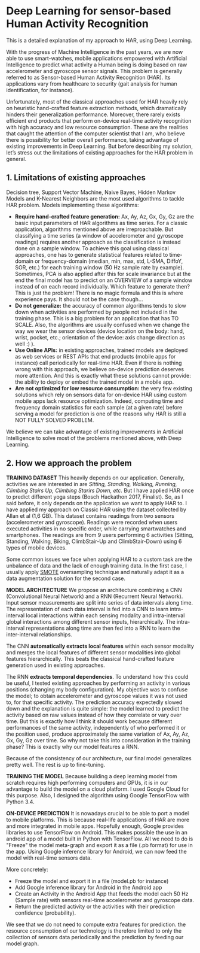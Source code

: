 # Deep Learning for sensor-based Human Activity Recognition
This is a detailed explanation of my approach to HAR, using Deep Learning.

With the progress of Machine Intelligence in the past years, we are now able to use smart-watches, mobile applications empowered with Artificial Intelligence to predict what activity a Human being is doing based on raw accelerometer and gyroscope sensor signals. This problem is generally referred to as Sensor-based Human Activity Recognition (HAR). Its applications vary from healthcare to security (gait analysis for human identification, for instance).

Unfortunately, most of the classical approaches used for HAR heavily rely on heuristic hand-crafted feature extraction methods, which dramatically hinders their generalization performance. Moreover, there rarely exists efficient end products that perform on-device real-time activity recognition with high accuracy and low resource consumption. These are the realities that caught the attention of the computer scientist that I am, who believe there is possibility for better overall performance, taking advantage of existing improvements in Deep Learning. But before describing my solution, let’s stress out the limitations of existing approaches for the HAR problem in general.

## 1. Limitations of existing approaches

Decision tree, Support Vector Machine, Naive Bayes, Hidden Markov Models and K-Nearest Neighbors are the most used algorithms to tackle HAR problem. Models implementing these algorithms:

* **Require hand-crafted feature generation:** Ax, Ay, Az, Gx, Gy, Gz are the basic input parameters of HAR algorithms as time series. For a classic application, algorithms mentioned above are irreproachable. But classifying a time series (a window of accelerometer and gyroscope readings) requires another approach as the classification is instead done on a sample window. To achieve this goal using classical approaches, one has to generate statistical features related to time-domain or frequency-domain (median, min, max, std, L-SMA, DiffoY, SOR, etc.) for each training window (50 Hz sample rate by example). Sometimes, PCA is also applied after this for scale invariance but at the end the final model has to predict on an OVERVIEW of a sample window instead of on each record individually. Which feature to generate then? This is just the problem! There is no magic formula and this is where experience pays. It should not be the case though...
* **Do not generalize:** the accuracy of common algorithms tends to slow down when activities are performed by people not included in the training phase. This is a big problem for an application that has TO SCALE. Also, the algorithms are usually confused when we change the way we wear the sensor devices (device location on the body: hand, wrist, pocket, etc.; orientation of the device: axis change direction as well :) ).
* **Use Online APIs:** in existing approaches, trained models are deployed as web services or REST APIs that end products (mobile apps for instance) call periodically for real-time HAR. Even if there is nothing wrong with this approach, we believe on-device prediction deserves more attention. And this is exactly what these solutions cannot provide: the ability to deploy or embed the trained model in a mobile app.
* **Are not optimized for low resource consumption:** the very few existing solutions which rely on sensors data for on-device HAR using custom mobile apps lack resource optimization. Indeed, computing time and frequency domain statistics for each sample (at a given rate) before serving a model for prediction is one of the reasons why HAR is still a NOT FULLY SOLVED PROBLEM.

We believe we can take advantage of existing improvements in Artificial Intelligence to solve most of the problems mentioned above, with Deep Learning.

## 2. How we approach the problem

**TRAINING DATASET**
This heavily depends on our application. Generally, activities we are interested in are *Sitting, Standing, Walking, Running, Climbing Stairs Up, Climbing Starirs Down, etc.* But I have applied HAR once to predict different yoga steps (Bosch Hackathon 2017, Finalist). So, as I said before, it only depends on the application we want to apply HAR to. I have applied my approach on Classic HAR using the dataset collected by Allan et al (1,6 GB). This dataset contains readings from two sensors (accelerometer and gyroscope). Readings were recorded when users executed activities in no specific order, while carrying smartwatches and smartphones. The readings are from 9 users performing 6 activities (Sitting, Standing, Walking, Biking, ClimbStair-Up and ClimbStair-Down) using 6 types of mobile devices. 

Some common issues we face when applying HAR to a custom task are the unbalance of data and the lack of enough training data. In the first case, I usually apply [SMOTE](https://www.jair.org/media/953/live-953-2037-jair.pdf) oversampling technique and naturally adapt it as a data augmentation solution for the second case.

**MODEL ARCHITECTURE**
We propose an architecture combining a CNN (Convolutional Neural Network) and a RNN (Recurrent Neural Network). Input sensor measurements are split into series of data intervals along time. The representation of each data interval is fed into a CNN to learn intra-interval local interactions within each sensing modality and intra-interval global interactions among different sensor inputs, hierarchically. The intra-interval representations along time are then fed into a RNN to learn the inter-interval relationships.

The CNN **automatically extracts local features** within each sensor modality and merges the local features of different sensor modalities into global features hierarchically. This beats the classical hand-crafted feature generation used in existing approaches.

The RNN **extracts temporal dependencies**. To understand how this could be useful, I tested existing approaches by performing an activity in various positions (changing my body configuration). My objective was to confuse the model; to obtain accelerometer and gyroscope values it was not used to, for that specific activity. The prediction accuracy expectedly slowed down and the explanation is quite simple: the model learned to predict the activity based on raw values instead of how they correlate or vary over time. But this is exactly how I think it should work because different performances of the same activity, independently of who performed it or the position used, produce approximately the same variation of Ax, Ay, Az, Gx, Gy, Gz over time. So why not take this into consideration in the training phase? This is exactly why our model features a RNN.

Because of the consistency of our architecture, our final model generalizes pretty well. The rest is up to fine-tuning.

**TRAINING THE MODEL**
Because building a deep learning model from scratch requires high performing computers and GPUs, it is in our advantage to build the model on a cloud platform. I used Google Cloud for this purpose. Also, I designed the algorithm using Google TensorFlow with Python 3.4. 

**ON-DEVICE PREDICTION**
It is nowadays crucial to be able to port a model to mobile platforms. This is because real-life applications of HAR are more and more integrated in mobile apps. Hopefully enough, Google provides libraries to use TensorFlow on Android. This makes possible the use in an android app of a model built in Python with TensorFlow. All we need to do is "Freeze" the model meta-graph and export it as a file (.pb format) for use in the app. Using Google inference library for Android, we can now feed the model with real-time sensors data.

More concretely:
*	Freeze the model and export it in a file (model.pb for instance)
*	Add Google inference library for Android in the Android app
*	Create an Activity in the Android App that feeds the model each 50 Hz (Sample rate) with sensors real-time accelerometer and gyroscope data.
*	Return the predicted activity or the activities with their prediction confidence (probability). 

We see that we do not need to compute extra features for prediction. the resource consumption of our technology is therefore limited to only the collection of sensors data periodically and the prediction by feeding our model graph.

